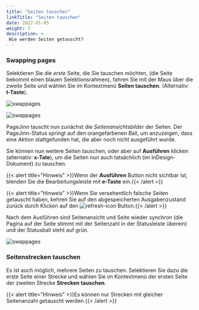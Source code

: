 ```yaml
---
title: "Seiten tauschen"
linkTitle: "Seiten tauschen"
date: 2022-01-05
weight: 7
description: >
 Wie werden Seiten getauscht?
---
```


### Swapping pages

Selektieren Sie die *erste* Seite, die Sie tauschen möchten, (die Seite bekommt einen blauen Selektionsrahmen), fahren Sie mit der Maus über die zweite Seite und wählen Sie im Kontextmenü **Seiten tauschen**. (Alternativ: **t-Taste**).

![swappages](/images/swappage.png)

![swappages](/images/swap2.png)

PageJinn tauscht nun zunächst die *Seitenansichtsbilder* der Seiten. Der PageJinn-Status springt auf den orangefarbenen Ball, um anzuzeigen, dass eine Aktion stattgefunden hat, die aber noch nicht ausgeführt wurde.

Sie können nun weitere Seiten tauschen, oder aber auf **Ausführen**  klicken (alternativ: **x-Tate**), um die Seiten nun auch tatsächlich (im InDesign-Dokument) zu tauschen.

{{< alert title="Hinweis" >}}Wenn der **Ausführen** Button nicht sichtbar ist, blenden Sie die Bearbeitungsleiste mit **e-Taste** ein.{{< /alert >}}

{{< alert title="Hinweis" >}}Wenn Sie versehentlich falsche Seiten getauscht haben, kehren Sie auf den abgespeicherten Ausgabenzustand zurück durch Klicken auf den ![refresh-icon](/images/refresh-icon.png) Button.{{< /alert >}}


Nach dem Ausführen sind Seitenansicht und Seite wieder synchron (die Pagina auf der Seite stimmt mit der Seitenzahl in der Statusleiste überein) und der Statusball steht auf grün.

![swappages](/images/swap3.png)


### Seitenstrecken tauschen

Es ist auch möglich, mehrere Seiten zu tauschen. Selektieren Sie dazu die erste Seite einer Strecke und wählen Sie im Kontextmenü der ersten Seite der zweiten Strecke **Strecken tauschen**.

{{< alert title="Hinweis" >}}Es können nur Strecken mit gleicher Seitenanzahl getauscht werden.{{< /alert >}}